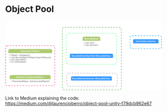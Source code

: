 # Object Pool

<img src="https://raw.githubusercontent.com/LaloBerro/UPM-ObjectPool/main/ObjectPoolDiagramFlow.png" alt="">

Link to Medium explaining the code:
https://medium.com/@laurencioberro/object-pool-unity-f79dcb962e67
